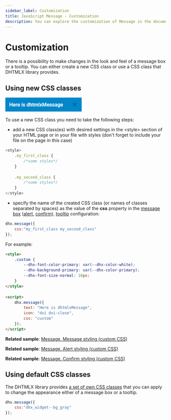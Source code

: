 ```yaml
---
sidebar_label: Customization
title: JavaScript Message - Customization 
description: You can explore the customization of Message in the documentation of the DHTMLX JavaScript UI library. Browse developer guides and API reference, try out code examples and live demos, and download a free 30-day evaluation version of DHTMLX Suite.
---
```


# Customization

There is a possibility to make changes in the look and feel of a message box or a tooltip. You can either create a new CSS class or use a CSS class that DHTMLX library provides.

## Using new CSS classes

![](../assets/message/custom_style.png)

To use a new CSS class you need to take the following steps:

- add a new CSS class(es) with desired settings in the &lt;style&gt; section of your HTML page or in your file with styles (don't forget to include your file on the page in this case)

~~~js
<style>
	.my_first_class {
		/*some styles*/
	}
    
    .my_second_class {
		/*some styles*/
	}
</style>
~~~

- specify the name of the created CSS class (or names of classes separated by spaces) as the value of the **css** property in the [message box](message/configuration.md#message-box) ([alert](message/configuration.md#alert-box), [confirm](message/configuration.md#confirm-box)), [tooltip](message/configuration.md#tooltip) configuration:

~~~js
dhx.message({
    css:"my_first_class my_second_class"
});
~~~

For example:

~~~html
<style>
	.custom {
		--dhx-font-color-primary: var(--dhx-color-white);
		--dhx-background-primary: var(--dhx-color-primary);
		--dhx-font-size-normal: 16px;
	}
</style>

<script>
    dhx.message({
        text: "Here is dhtmlxMessage",
        icon: "dxi dxi-close",
        css: "custom"
    });
</script>
~~~

**Related sample**: [Message. Message styling (custom CSS)](https://snippet.dhtmlx.com/7s6p67ht)

**Related sample**: [Message. Alert styling (custom CSS)](https://snippet.dhtmlx.com/g9tba9xi)

**Related sample**: [Message. Confirm styling (custom CSS)](https://snippet.dhtmlx.com/x0barf98)

## Using default CSS classes

The DHTMLX library provides [a set of own CSS classes](helpers/base_elements.md#list-of-css-classes-for-styling-a-widget) that you can apply to change the appearance either of a message box or a tooltip.

~~~js
dhx.message({
    css:"dhx_widget--bg_gray"
});
~~~
